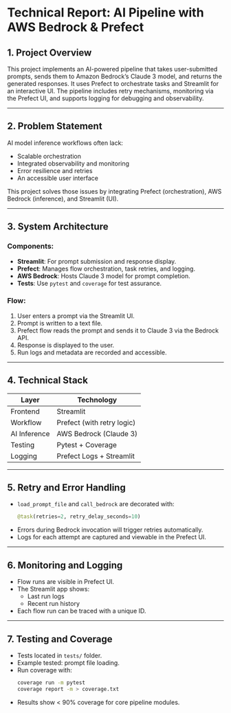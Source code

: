 # Technical Report: AI Pipeline with AWS Bedrock & Prefect

## 1. Project Overview

This project implements an AI-powered pipeline that takes user-submitted prompts, sends them to Amazon Bedrock’s Claude 3 model, and returns the generated responses. It uses Prefect to orchestrate tasks and Streamlit for an interactive UI. The pipeline includes retry mechanisms, monitoring via the Prefect UI, and supports logging for debugging and observability.

---

## 2. Problem Statement

AI model inference workflows often lack:
- Scalable orchestration
- Integrated observability and monitoring
- Error resilience and retries
- An accessible user interface

This project solves those issues by integrating Prefect (orchestration), AWS Bedrock (inference), and Streamlit (UI).

---

## 3. System Architecture

### Components:
- **Streamlit**: For prompt submission and response display.
- **Prefect**: Manages flow orchestration, task retries, and logging.
- **AWS Bedrock**: Hosts Claude 3 model for prompt completion.
- **Tests**: Use `pytest` and `coverage` for test assurance.

### Flow:
1. User enters a prompt via the Streamlit UI.
2. Prompt is written to a text file.
3. Prefect flow reads the prompt and sends it to Claude 3 via the Bedrock API.
4. Response is displayed to the user.
5. Run logs and metadata are recorded and accessible.

---

## 4. Technical Stack

| Layer        | Technology                 |
|--------------|----------------------------|
| Frontend     | Streamlit                  |
| Workflow     | Prefect (with retry logic) |
| AI Inference | AWS Bedrock (Claude 3)     |
| Testing      | Pytest + Coverage          |
| Logging      | Prefect Logs + Streamlit   |

---

## 5. Retry and Error Handling

- `load_prompt_file` and `call_bedrock` are decorated with:
  ```python
  @task(retries=2, retry_delay_seconds=10)
  ```
- Errors during Bedrock invocation will trigger retries automatically.
- Logs for each attempt are captured and viewable in the Prefect UI.

---

## 6. Monitoring and Logging

- Flow runs are visible in Prefect UI.
- The Streamlit app shows:
  - Last run logs
  - Recent run history
- Each flow run can be traced with a unique ID.

---

## 7. Testing and Coverage

- Tests located in `tests/` folder.
- Example tested: prompt file loading.
- Run coverage with:
  ```bash
  coverage run -m pytest
  coverage report -m > coverage.txt
  ```
- Results show < 90% coverage for core pipeline modules.


